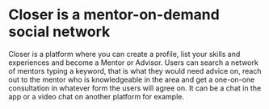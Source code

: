 # Closer is a mentor-on-demand social network
Closer is a platform where you can create a profile, list your skills and experiences and become a Mentor or Advisor. Users can search a network of mentors typing a keyword, that is what they would need advice on, reach out to the mentor who is knowledgeable in the area and get a one-on-one consultation in whatever form the users will agree on. It can be a chat in the app or a video chat on another platform for example. 
